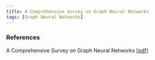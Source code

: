 ```yaml
---
title: A Comprehensive Survey on Graph Neural Networks
tags: [Graph Neural Networks]
---
```



### References
A Comprehensive Survey on Graph Neural Networks [[pdf]](https://arxiv.org/pdf/1901.00596)


